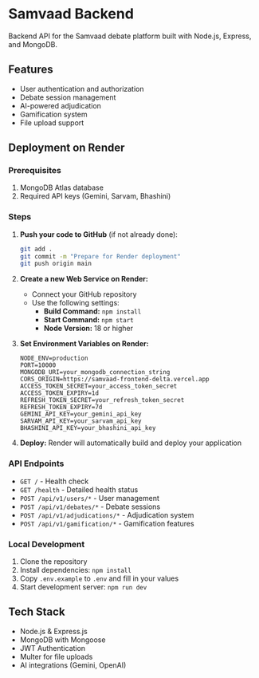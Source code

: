 # Samvaad Backend

Backend API for the Samvaad debate platform built with Node.js, Express, and MongoDB.

## Features

- User authentication and authorization
- Debate session management
- AI-powered adjudication
- Gamification system
- File upload support

## Deployment on Render

### Prerequisites

1. MongoDB Atlas database
2. Required API keys (Gemini, Sarvam, Bhashini)

### Steps

1. **Push your code to GitHub** (if not already done):
   ```bash
   git add .
   git commit -m "Prepare for Render deployment"
   git push origin main
   ```

2. **Create a new Web Service on Render:**
   - Connect your GitHub repository
   - Use the following settings:
     - **Build Command:** `npm install`
     - **Start Command:** `npm start`
     - **Node Version:** 18 or higher

3. **Set Environment Variables on Render:**
   ```
   NODE_ENV=production
   PORT=10000
   MONGODB_URI=your_mongodb_connection_string
   CORS_ORIGIN=https://samvaad-frontend-delta.vercel.app
   ACCESS_TOKEN_SECRET=your_access_token_secret
   ACCESS_TOKEN_EXPIRY=1d
   REFRESH_TOKEN_SECRET=your_refresh_token_secret
   REFRESH_TOKEN_EXPIRY=7d
   GEMINI_API_KEY=your_gemini_api_key
   SARVAM_API_KEY=your_sarvam_api_key
   BHASHINI_API_KEY=your_bhashini_api_key
   ```

4. **Deploy:** Render will automatically build and deploy your application

### API Endpoints

- `GET /` - Health check
- `GET /health` - Detailed health status
- `POST /api/v1/users/*` - User management
- `POST /api/v1/debates/*` - Debate sessions
- `POST /api/v1/adjudications/*` - Adjudication system
- `POST /api/v1/gamification/*` - Gamification features

### Local Development

1. Clone the repository
2. Install dependencies: `npm install`
3. Copy `.env.example` to `.env` and fill in your values
4. Start development server: `npm run dev`

## Tech Stack

- Node.js & Express.js
- MongoDB with Mongoose
- JWT Authentication
- Multer for file uploads
- AI integrations (Gemini, OpenAI)
